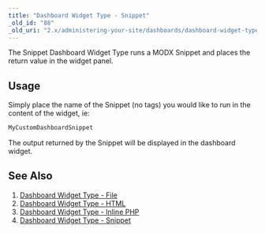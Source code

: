 ```yaml
---
title: "Dashboard Widget Type - Snippet"
_old_id: "88"
_old_uri: "2.x/administering-your-site/dashboards/dashboard-widget-types/dashboard-widget-type-snippet"
---
```


The Snippet Dashboard Widget Type runs a MODX Snippet and places the return value in the widget panel.

## Usage

Simply place the name of the Snippet (no tags) you would like to run in the content of the widget, ie:

``` php 
MyCustomDashboardSnippet
```

The output returned by the Snippet will be displayed in the dashboard widget.

## See Also

1. [Dashboard Widget Type - File](administering-your-site/dashboards/dashboard-widget-types/dashboard-widget-type-file)
2. [Dashboard Widget Type - HTML](administering-your-site/dashboards/dashboard-widget-types/dashboard-widget-type-html)
3. [Dashboard Widget Type - Inline PHP](administering-your-site/dashboards/dashboard-widget-types/dashboard-widget-type-inline-php)
4. [Dashboard Widget Type - Snippet](administering-your-site/dashboards/dashboard-widget-types/dashboard-widget-type-snippet)